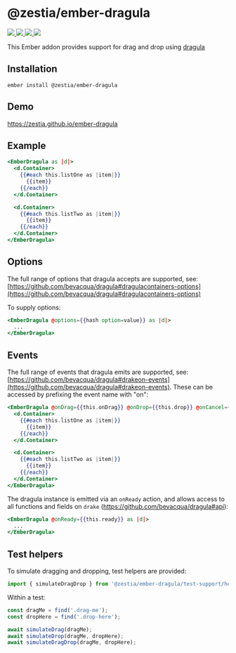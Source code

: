 # @zestia/ember-dragula

<p>
  <!--
  <a href="https://github.com/zestia/ember-dragula/actions/workflows/ci.yml">
    <img src="https://github.com/zestia/ember-dragula/actions/workflows/ci.yml/badge.svg">
  </a>
  -->

  <a href="https://david-dm.org/zestia/ember-dragula#badge-embed">
    <img src="https://david-dm.org/zestia/ember-dragula.svg">
  </a>

  <a href="https://david-dm.org/zestia/ember-dragula#dev-badge-embed">
    <img src="https://david-dm.org/zestia/ember-dragula/dev-status.svg">
  </a>

  <a href="https://emberobserver.com/addons/@zestia/ember-dragula">
    <img src="https://emberobserver.com/badges/-zestia-ember-dragula.svg">
  </a>

  <img src="https://img.shields.io/badge/Ember-%3E%3D%203.16-brightgreen">
</p>

This Ember addon provides support for drag and drop using [dragula](https://bevacqua.github.io/dragula/)

## Installation

```
ember install @zestia/ember-dragula
```

## Demo

https://zestia.github.io/ember-dragula

## Example

```handlebars
<EmberDragula as |d|>
  <d.Container>
    {{#each this.listOne as |item|}}
      {{item}}
    {{/each}}
  </d.Container>

  <d.Container>
    {{#each this.listTwo as |item|}}
      {{item}}
    {{/each}}
  </d.Container>
</EmberDragula>

```

## Options

The full range of options that dragula accepts are supported, see: [https://github.com/bevacqua/dragula#dragulacontainers-options](https://github.com/bevacqua/dragula#dragulacontainers-options)

To supply options:

```handlebars
<EmberDragula @options={{hash option=value}} as |d|>
  ...
</EmberDragula>

```

## Events

The full range of events that dragula emits are supported, see: [https://github.com/bevacqua/dragula#drakeon-events](https://github.com/bevacqua/dragula#drakeon-events). These can be accessed by prefixing the event name with "on":

```handlebars
<EmberDragula @onDrag={{this.onDrag}} @onDrop={{this.drop}} @onCancel={{this.cancel}} ... as |d|>
  <d.Container>
    {{#each this.listOne as |item|}}
      {{item}}
    {{/each}}
  </d.Container>

  <d.Container>
    {{#each this.listTwo as |item|}}
      {{item}}
    {{/each}}
  </d.Container>
</EmberDragula>
```

The dragula instance is emitted via an `onReady` action, and allows access to all functions and fields on `drake` (https://github.com/bevacqua/dragula#api):

```handlebars
<EmberDragula @onReady={{this.ready}} as |d|>
  ...
</EmberDragula>

```

## Test helpers

To simulate dragging and dropping, test helpers are provided:

```javascript
import { simulateDragDrop } from '@zestia/ember-dragula/test-support/helpers/simulate-drag-drop';
```

Within a test:

```javascript
const dragMe = find('.drag-me');
const dropHere = find('.drop-here');

await simulateDrag(dragMe);
await simulateDrop(dragMe, dropHere);
await simulateDragDrop(dragMe, dropHere);
```
